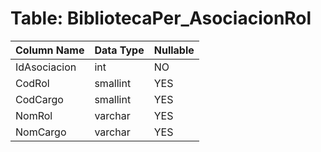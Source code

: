 # Table: BibliotecaPer_AsociacionRol

| Column Name | Data Type | Nullable |
|-------------|-----------|----------|
| IdAsociacion | int | NO |
| CodRol | smallint | YES |
| CodCargo | smallint | YES |
| NomRol | varchar | YES |
| NomCargo | varchar | YES |
